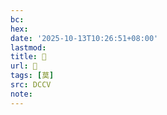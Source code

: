 ```yaml
---
bc:
hex:
date: '2025-10-13T10:26:51+08:00'
lastmod:
title: 􁝿
url: 􁝿
tags: [莫]
src: DCCV
note:
---
```

